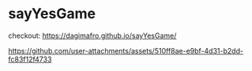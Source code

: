 


# sayYesGame
checkout: https://dagimafro.github.io/sayYesGame/

https://github.com/user-attachments/assets/510ff8ae-e9bf-4d31-b2dd-fc83f12f4733

